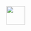<img src="https://cdn-icons-png.flaticon.com/512/3654/3654729.png" style="height:50px;width:50px; margin-left: 50px">
